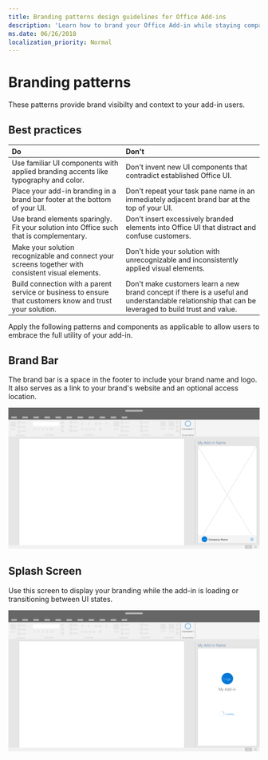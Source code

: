 ```yaml
---
title: Branding patterns design guidelines for Office Add-ins
description: 'Learn how to brand your Office Add-in while staying compatible with the visual design of Office.'
ms.date: 06/26/2018
localization_priority: Normal
---
```


# Branding patterns

These patterns provide brand visibilty and context to your add-in users. 

## Best practices

|Do |Don't|
|:---- |:----|
| Use familiar UI components with applied branding accents like typography and color. | Don't invent new UI components that contradict established Office UI. | 
| Place your add-in branding in a brand bar footer at the bottom of your UI. | Don't repeat your task pane name in an immediately adjacent brand bar at the top of your UI. |
| Use brand elements sparingly. Fit your solution into Office such that is complementary. | Don't insert excessively branded elements into Office UI that distract and confuse customers. |
| Make your solution recognizable and connect your screens together with consistent visual elements. | Don't hide your solution with unrecognizable and inconsistently applied visual elements. |
| Build connection with a parent service or business to ensure that customers know and trust your solution. | Don't make customers learn a new brand concept if there is a useful and understandable relationship that can be leveraged to build trust and value. |


Apply the following patterns and components as applicable to allow users to embrace the full utility of your add-in.


## Brand Bar

The brand bar is a space in the footer to include your brand name and logo. It also serves as a link to your brand's website and an optional access location.

![Brand Bar - Specifications for desktop task pane](../images/add-in-brand-bar.png)

## Splash Screen

Use this screen to display your branding while the add-in is loading or transitioning between UI states.

![Brand Splashscreen - Specifications for desktop task pane](../images/add-in-splash-screen.png)
